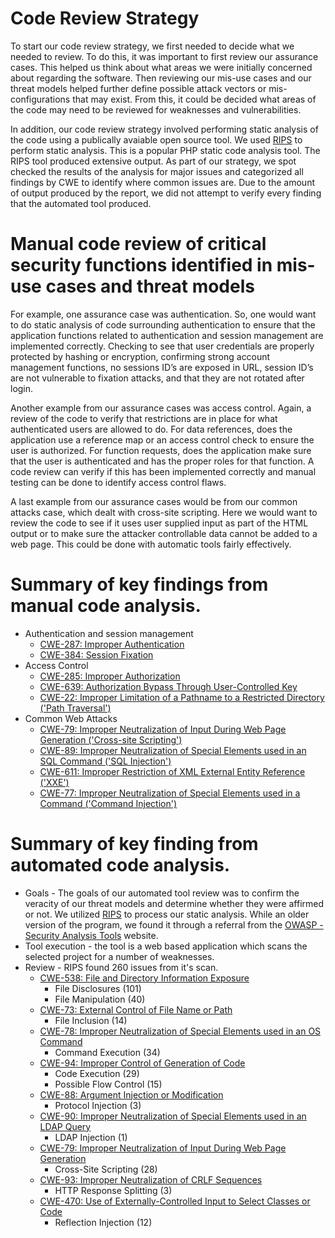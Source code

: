 # Code Review Strategy
To start our code review strategy, we first needed to decide what we needed to review.  To do this, it was important to first review our assurance cases.  This helped us think about what areas we were initially concerned about regarding the software. Then reviewing our mis-use cases and our threat models helped further define possible attack vectors or mis-configurations that may exist.  From this, it could be decided what areas of the code may need to be reviewed for weaknesses and vulnerabilities.  

In addition, our code review strategy involved performing static analysis of the code using a publically avaiable open source tool.  We used [RIPS](http://rips-scanner.sourceforge.net/) to perform static analysis.  This is a popular PHP static code analysis tool.  The RIPS tool produced extensive output.  As part of our strategy, we spot checked the results of the analysis for major issues and categorized all findings by CWE to identify where common issues are.  Due to the amount of output produced by the report, we did not attempt to verify every finding that the automated tool produced.

# Manual code review of critical security functions identified in mis-use cases and threat models
For example, one assurance case was authentication.  So, one would want to do static analysis of code surrounding authentication to ensure that the application functions related to authentication and session management are implemented correctly.  Checking to see that user credentials are properly protected by hashing or encryption, confirming strong account management functions, no sessions ID’s are exposed in URL, session ID’s are not vulnerable to fixation attacks, and that they are not rotated after login.  

Another example from our assurance cases was access control.  Again, a review of the code to verify that restrictions are in place for what authenticated users are allowed to do.  For data references, does the application use a reference map or an access control check to ensure the user is authorized.  For function requests, does the application make sure that the user is authenticated and has the proper roles for that function.  A code review can verify if this has been implemented correctly and manual testing can be done to identify access control flaws.

A last example from our assurance cases would be from our common attacks case, which dealt with cross-site scripting.  Here we would want to review the code to see if it uses user supplied input as part of the HTML output or to make sure the attacker controllable data cannot be added to a web page.  This could be done with automatic tools fairly effectively.


# Summary of key findings from manual code analysis. 

* Authentication and session management
    * [CWE-287: Improper Authentication](https://cwe.mitre.org/data/definitions/287.html)
    * [CWE-384: Session Fixation](https://cwe.mitre.org/data/definitions/384.html)
* Access Control
    * [CWE-285: Improper Authorization](https://cwe.mitre.org/data/definitions/285.html)
    * [CWE-639: Authorization Bypass Through User-Controlled Key](https://cwe.mitre.org/data/definitions/639.html)
    * [CWE-22: Improper Limitation of a Pathname to a Restricted Directory ('Path Traversal')](https://cwe.mitre.org/data/definitions/22.html)
* Common Web Attacks
    * [CWE-79: Improper Neutralization of Input During Web Page Generation ('Cross-site Scripting')](https://cwe.mitre.org/data/definitions/79.html)
    * [CWE-89: Improper Neutralization of Special Elements used in an SQL Command ('SQL Injection')](https://cwe.mitre.org/data/definitions/89.html)
    * [CWE-611: Improper Restriction of XML External Entity Reference ('XXE')](https://cwe.mitre.org/data/definitions/611.html)
    * [CWE-77: Improper Neutralization of Special Elements used in a Command ('Command Injection')](https://cwe.mitre.org/data/definitions/77.html)
    
# Summary of key finding from automated code analysis.

* Goals - The goals of our automated tool review was to confirm the veracity of our threat models and determine whether they were affirmed or not.  We utilized [RIPS](http://rips-scanner.sourceforge.net/) to process our static analysis.  While an older version of the program, we found it through a referral from the [OWASP - Security Analysis Tools](https://www.owasp.org/index.php/Source_Code_Analysis_Tools) website.
* Tool execution - the tool is a web based application which scans the selected project for a number of weaknesses.
* Review - RIPS found 260 issues from it's scan.
    * [CWE-538: File and Directory Information Exposure](https://cwe.mitre.org/data/definitions/538.html)
        * File Disclosures (101)
        * File Manipulation (40)
	* [CWE-73: External Control of File Name or Path](https://cwe.mitre.org/data/definitions/73.html)
      * File Inclusion (14)
	* [CWE-78: Improper Neutralization of Special Elements used in an OS Command](https://cwe.mitre.org/data/definitions/78.html)
	    * Command Execution (34) 
	* [CWE-94: Improper Control of Generation of Code](https://cwe.mitre.org/data/definitions/94.html)
      * Code Execution (29)
      * Possible Flow Control (15)
	* [CWE-88: Argument Injection or Modification](https://cwe.mitre.org/data/definitions/88.html)
      * Protocol Injection (3)
	* [CWE-90: Improper Neutralization of Special Elements used in an LDAP Query](https://cwe.mitre.org/data/definitions/90.html)
      * LDAP Injection (1)
	* [CWE-79: Improper Neutralization of Input During Web Page Generation](https://cwe.mitre.org/data/definitions/79.html)
      * Cross-Site Scripting (28)
	* [CWE-93: Improper Neutralization of CRLF Sequences](https://cwe.mitre.org/data/definitions/93.html)
      * HTTP Response Splitting (3)
	* [CWE-470: Use of Externally-Controlled Input to Select Classes or Code](https://cwe.mitre.org/data/definitions/470.html)
	    * Reflection Injection (12)
